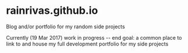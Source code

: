 # rainrivas.github.io
Blog and/or portfolio for my random side projects

Currently (19 Mar 2017) work in progress -- end goal: a common place to link to and house my full development portfolio for my side projects
